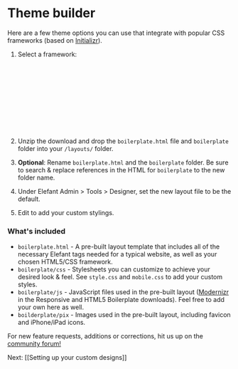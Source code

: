 # Theme builder

Here are a few theme options you can use that integrate with popular CSS frameworks (based on [Initializr](http://www.initializr.com/)).

1. Select a framework:

<iframe src=""/themebrowser/builder"" frameborder=""0"" border=""0"" width=""100%"" height=""150"" scrolling=""no""></iframe>

2. Unzip the download and drop the `boilerplate.html` file and `boilerplate` folder into your `/layouts/` folder.

3. **Optional**: Rename `boilerplate.html` and the `boilerplate` folder. Be sure to search & replace references in the HTML for `boilerplate` to the new folder name.

4. Under Elefant Admin > Tools > Designer, set the new layout file to be the default.

5. Edit to add your custom stylings.

### What's included

* `boilerplate.html` - A pre-built layout template that includes all of the necessary Elefant tags needed for a typical website, as well as your chosen HTML5/CSS framework.
* `boilerplate/css` - Stylesheets you can customize to achieve your desired look & feel. See `style.css` and `mobile.css` to add your custom styles.
* `boilerplate/js` - JavaScript files used in the pre-built layout ([Modernizr](http://www.modernizr.com/) in the Responsive and HTML5 Boilerplate downloads). Feel free to add your own here as well.
* `boilderplate/pix` - Images used in the pre-built layout, including favicon and iPhone/iPad icons.

For new feature requests, additions or corrections, hit us up on the [community forum!](/forum/)

Next: [[Setting up your custom designs]]